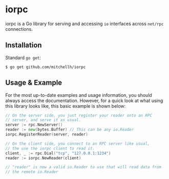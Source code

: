 # iorpc

iorpc is a Go library for serving and accessing `io` interfaces across
`net/rpc` connections.

## Installation

Standard `go get`:

```
$ go get github.com/mitchellh/iorpc
```

## Usage & Example

For the most up-to-date examples and usage information, you should always
access the documentation. However, for a quick look at what using
this library looks like, this basic example is shown below:

```go
// On the server side, you just register your reader onto an RPC
// server, and serve it as usual.
server := rpc.NewServer()
reader := new(bytes.Buffer) // This can be any io.Reader
iorpc.RegisterReader(server, reader)

// On the client side, you connect to an RPC server like usual,
// the use the iorpc client to read it.
client, _ := rpc.Dial("tcp", "127.0.0.1:1234")
reader := iorpc.NewReader(client)

// "reader" is now a valid io.Reader to use that will read data from
// the remote io.Reader
```
